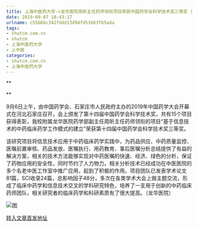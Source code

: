 ```yaml
---
title: 上海中医药大学->龙华医院周昕主任药师领衔项目荣获中国药学会科学技术奖三等奖 | shutcm.com.cn
date: 2019-09-07 18:43:17
urlname: c55b6bc342fddd13d94fd51663f65ada
tags: 
- shutcm.com.cn
- shutcm
- 上海中医药大学
- 上中医
categories:
- shutcm.com.cn
- 上海中医药大学
---
```



**

**

9月6日上午，由中国药学会、石家庄市人民政府主办的2019年中国药学大会开幕式在河北石家庄召开，会上颁发了第十四届中国药学会科学技术奖，共有15个项目获得表彰，我校附属龙华医院药学部副主任周昕主任药师领衔的项目“基于信息技术的中药临床药学工作模式的建立”荣获第十四届中国药学会科学技术奖三等奖。

该研究项目将信息技术应用于中药临床药学实践中，为药品供应、中药质量监控、医嘱前置审核、药品发放、医嘱执行、用药教育、事后医嘱分析总结提供了有益的解决方案，相关的技术方法能够实现对中药医嘱的快速、经济、绿色的分析，保证了药物应用的安全性，同时节约了人力物力。相关分析技术已经成功在中医医院的多个名老中医工作室中推广应用，起到了积极的作用。项目团队已发表学术论文81篇，SCI收录24篇，总影响因子48分，多次在各类学术大会上做主题交流，形成了临床中药学和信息技术交叉的学科研究特色，培养了一支用于创新的中药临床药师团队，相关研究者的临床药学和科研素质有了很大提高。（龙华医院）



![图](http://www.shutcm.edu.cn/_upload/article/images/9f/2c/54b8142446da91d9f4b347cccd88/b37d83e5-f00c-46f6-a7c9-d19b2af08b37.jpg)

[转入文章首发地址](http://www.shutcm.edu.cn/2019/0907/c973a114884/page.htm)